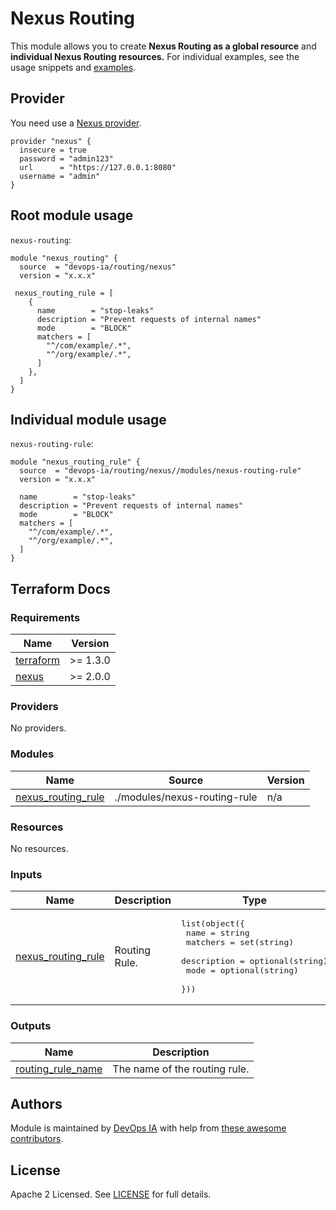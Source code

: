 # Nexus Routing

This module allows you to create **Nexus Routing as a global resource** and **individual Nexus Routing resources.** For individual examples, see the usage snippets and [examples](https://github.com/terraform-nexus-modules/terraform-nexus-routing/tree/main/examples).

## Provider
You need use a [Nexus provider](https://registry.terraform.io/providers/datadrivers/nexus/latest/docs).
```hcl
provider "nexus" {
  insecure = true
  password = "admin123"
  url      = "https://127.0.0.1:8080"
  username = "admin"
}
```

## Root module usage

`nexus-routing`:

```hcl
module "nexus_routing" {
  source  = "devops-ia/routing/nexus"
  version = "x.x.x"

 nexus_routing_rule = [
    {
      name        = "stop-leaks"
      description = "Prevent requests of internal names"
      mode        = "BLOCK"
      matchers = [
        "^/com/example/.*",
        "^/org/example/.*",
      ]
    },
  ]
}
```

## Individual module usage

`nexus-routing-rule`:

```hcl
module "nexus_routing_rule" {
  source  = "devops-ia/routing/nexus//modules/nexus-routing-rule"
  version = "x.x.x"

  name        = "stop-leaks"
  description = "Prevent requests of internal names"
  mode        = "BLOCK"
  matchers = [
    "^/com/example/.*",
    "^/org/example/.*",
  ]
}
```

## Terraform Docs

### Requirements

| Name | Version |
|------|---------|
| <a name="requirement_terraform"></a> [terraform](#requirement\_terraform) | >= 1.3.0 |
| <a name="requirement_nexus"></a> [nexus](#requirement\_nexus) | >= 2.0.0 |

### Providers

No providers.

### Modules

| Name | Source | Version |
|------|--------|---------|
| <a name="module_nexus_routing_rule"></a> [nexus\_routing\_rule](#module\_nexus\_routing\_rule) | ./modules/nexus-routing-rule | n/a |

### Resources

No resources.

### Inputs

| Name | Description | Type | Default | Required |
|------|-------------|------|---------|:--------:|
| <a name="input_nexus_routing_rule"></a> [nexus\_routing\_rule](#input\_nexus\_routing\_rule) | Routing Rule. | <pre>list(object({<br>    name        = string<br>    matchers    = set(string)<br>    description = optional(string)<br>    mode        = optional(string)<br>  }))</pre> | `[]` | no |

### Outputs

| Name | Description |
|------|-------------|
| <a name="output_routing_rule_name"></a> [routing\_rule\_name](#output\_routing\_rule\_name) | The name of the routing rule. |

## Authors

Module is maintained by [DevOps IA](https://github.com/devops-ia) with help from [these awesome contributors](https://github.com/terraform-nexus-modules/terraform-nexus-routing/graphs/contributors).

## License

Apache 2 Licensed. See [LICENSE](https://github.com/terraform-nexus-modules/terraform-nexus-routing/blob/main/LICENSE) for full details.
